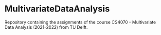 # MultivariateDataAnalysis
Repository containing the assignments of the course CS4070 - Multivariate Data Analysis (2021-2022) from TU Delft.
